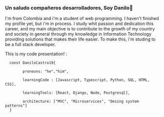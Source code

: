 ### Un saludo compañeros desarrolladores, Soy Danilo👋

I'm from Colombia and i'm a student of web programming. I haven't finished my profile yet, but i'm in process. I study whit passion and dedication this career, and my main objective is to contribute to the growth of my country and society in general through my knowledge in Information Technology providing solutions that makes their life easier. To make this, i'm studing to be a full stack developer.

This is my code presentation! :

      const DaniloCastro19{

            pronouns: "he","him",

            learningCode : [Javascript, Typescript, Python, SQL, HTML, CSS], 

            learningTools: [React, Django, Node, Postgresql],

            architecture: ["MVC", "Microservices", "Desing system patterns"]
      }




<!--
**DaniloCastro19/DaniloCastro19** is a ✨ _special_ ✨ repository because its `README.md` (this file) appears on your GitHub profile.

Here are some ideas to get you started:

- 🔭 I’m currently working on ...
- 🌱 I’m currently learning ...
- 👯 I’m looking to collaborate on ...
- 🤔 I’m looking for help with ...
- 💬 Ask me about ...
- 📫 How to reach me: ...
- 😄 Pronouns: ...
- ⚡ Fun fact: ...
-->
